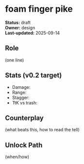 # foam finger pike
**Status:** draft  
**Owner:** design  
**Last-updated:** 2025-09-14

## Role
(one line)

## Stats (v0.2 target)
- Damage:
- Range:
- Stagger:
- TtK vs trash:

## Counterplay
(what beats this, how to read the tell)

## Unlock Path
(when/how)
